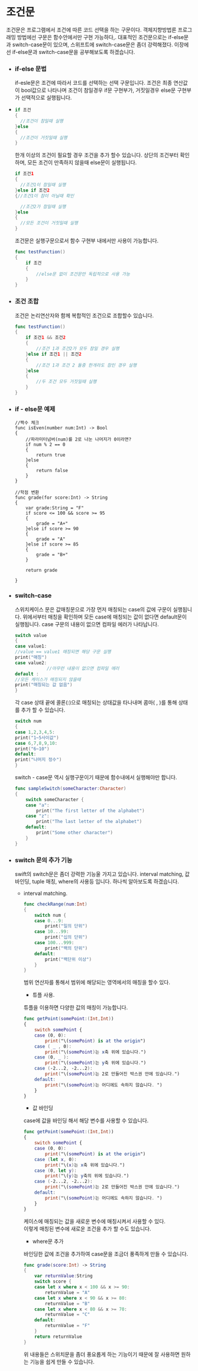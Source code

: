 # 조건문

조건문은 프로그램에서 조건에 따른 코드 선택을 하는 구문이다. 객체지향방법론 프로그래밍 방법에선 구문은 함수안에서만 구현 가능하다,. 대표적인 조건문으로는 if-else문과 switch-case문이 있으며, 스위프트에 switch-case문은 좀더 강력해졌다. 이장에선 if-else문과 switch-case문을 공부해보도록 하겠습니다.

* ### if-else 문법

  if-esle문은 조건에 따라서 코드를 선택하는 선택 구문입니다. 조건은 최종 연산값이 bool값으로 나타나며 조건이 참일경우 if문 구현부가, 거짓일경우 else문 구현부가 선택적으로 실행됩니다.

* ```swift
  if 조건
  {
    //조건이 참일때 실행
  }else
  {
    //조건이 거짓일때 실행
  }
  ```

  한개 이상의 조건이 필요할 경우 조건을 추가 할수 있습니다.  상단의 조건부터 확인하며, 모든 조건이 만족하지 않을때 else문이 실행됩니다.

  ```swift
  if 조건1
  {
    //조건1이 참일때 실행
  }else if 조건2
  {//조건1이 참이 아닐때 확인

    //조건2가 참일때 실행
  }else 
  {
    //모든 조건이 거짓일때 실행
  }
  ```

  조건문은 실행구문으로서 함수 구현부 내에서만 사용이 가능합니다.

  ```swift
  func testFunction()
  {
      if 조건
      {
          //else문 없이 조건문만 독립적으로 사용 가능
      }
  }
  ```

* ### 조건 조합

  조건은 논리연산자와 함께 복합적인 조건으로 조합할수 있습니다.

  ```swift
  func testFunction()
  {
      if 조건1 && 조건2
      {
          //조건 1과 조건2가 모두 참일 경우 실행
      }else if 조건1 || 조건2
      {
          //조건 1과 조건 2 둘중 한개라도 참인 경우 실행
      }else
      {
          //두 조건 모두 거짓일때 실행
      }
  }
  ```

* ### if - else문 예제

  ```
  //짝수 체크
  func isEven(number num:Int) -> Bool
  {
      //파라미터넘버(num)를 2로 나눈 나머지가 0이라면?
      if num % 2 == 0
      {
          return true
      }else
      {
          return false
      }
  }

  //학점 변환
  func grade(for score:Int) -> String
  {    
      var grade:String = "F"
      if score <= 100 && score >= 95
      {
          grade = "A+"
      }else if score >= 90
      {
          grade = "A"
      }else if score >= 85
      {
          grade = "B+"
      }

      return grade

  }
  ```
* ### switch-case

  스위치케이스 문은 값매칭문으로 가장 먼저 매칭되는 case의 값에 구문이 실행됩니다. 위에서부터 매칭을 확인하며 모든 case에 매칭되는 값이 없다면 default문이 실행됩니다. case 구문의 내용이 없으면 컴파일 에러가 나타납니다. 

  ```swift
  switch value
  {
  case value1:
  //value == value1 매칭되면 해당 구문 실행
  print("매칭")
  case value2:
              //아무런 내용이 없으면 컴파일 에러
  default :
  //모든 케이스가 매칭되지 않을때
  print("매칭되는 값 없음")
  }
  ```

  각 case 상태 끝에 콜론\(:\)으로 매칭되는 상태값을 타나내며 콤마\( , \)를 통해 상태를 추가 할 수 있습니다.

  ```swift
  switch num
  {
  case 1,2,3,4,5:
  print("1~5사이값")
  case 6,7,8,9,10:
  print("6~10")
  default:
  print("나머지 정수")
  }
  ```

  switch - case문 역시 실행구문이기 때문에 함수내에서 실행해야만 합니다.

  ```swift
  func sampleSwitch(someCharacter:Character)
  {
      switch someCharacter {
      case "a":
          print("The first letter of the alphabet")
      case "z":
          print("The last letter of the alphabet")
      default:
          print("Some other character")
      }
  }
  ```

* ### switch 문의 추가 기능

  swift의 switch문은 좀더 강력한 기능울 가지고 있습니다. interval matching,  값 바인딩, tuple 매칭, where의 사용등 입니다. 하나씩 알아보도록 하겠습니다.
  - interval matching. 

	```swift
	func checkRange(num:Int)
	{
		switch num {
	    case 0...9:
			print("일의 단위")
	    case 10...99:
			print("십의 단위")
	    case 100...999:
			print("백의 단위")
	    default:
			print("백단위 이상")
		}
	}
	```
	
	범위 연산자를 통해서 범위에 해당되는 영역에서의 매칭을 할수 있다. 
	
	
	- 튜플 사용. 

	튜플을 이용하면 다양한 값의 매칭이 가능합니다.   
	```swift
	func getPoint(somePoint:(Int,Int))
	{
    	switch somePoint {
		case (0, 0):
			print("\(somePoint) is at the origin")
		case ( _ , 0):
			print("\(somePoint)는 x축 위에 있습니다.")
		case (0, _ ):
			print("\(somePoint)는 y축 위에 있습니다.")
		case (-2...2, -2...2):
			print("\(somePoint)는 2로 만들어진 박스권 안에 있습니다.")
		default:
			print("\(somePoint)는 어디에도 속하지 않습니다. ")
		}
	}
	```
	
	- 값 바인딩 

	case에 값을 바인딩 해서 해당 변수를 사용할 수 있습니다.   
	```swift
	func getPoint(somePoint:(Int,Int))
	{
    	switch somePoint {
		case (0, 0):
			print("\(somePoint) is at the origin")
		case (let x, 0):
			print("\(x)는 x축 위에 있습니다.")
		case (0, let y):
			print("\(y)는 y축의 위에 있습니다.")
		case (-2...2, -2...2):
			print("\(somePoint)는 2로 만들어진 박스권 안에 있습니다.")
		default:
			print("\(somePoint)는 어디에도 속하지 않습니다. ")
		}
	}
	```
	
	케이스에 매칭되는 값을 새로운 변수에 매칭시켜서 사용할 수 있다.  
	이렇게 매칭된 변수에 새로운 조건을 추가 할 수도 있습니다. 
	
	- where문 추가 

	바인딩한 값에 조건을 추가하여 case문을 조금더 풍족하게 만들 수 있습니다. 
	
	```swift
	func grade(score:Int) -> String
	{
		var returnValue:String
		switch score {
		case let x where x < 100 && x >= 90:
			returnValue = "A"
		case let x where x < 90 && x >= 80:
			returnValue = "B"
		case let x where x < 80 && x >= 70:
			returnValue = "C"
		default:
			returnValue = "F"
		}
		return returnValue
	}
	
	``` 
	위 내용들은 스위치문을 좀더 풍요롭게 하는 기능이기 때문에 잘 사용하면 원하는 기능을 쉽게 만들 수 있습니다.    




